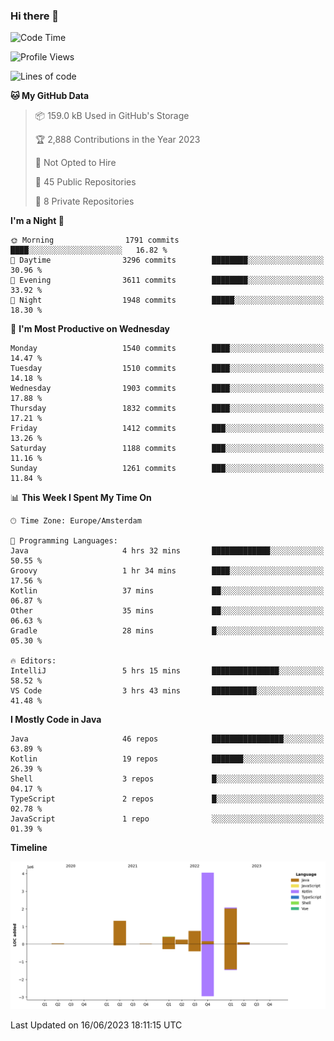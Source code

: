 ### Hi there 👋


<!--START_SECTION:waka-->
![Code Time](http://img.shields.io/badge/Code%20Time-3%2C251%20hrs%2052%20mins-blue)

![Profile Views](http://img.shields.io/badge/Profile%20Views-28-blue)

![Lines of code](https://img.shields.io/badge/From%20Hello%20World%20I%27ve%20Written-9.0%20million%20lines%20of%20code-blue)

**🐱 My GitHub Data** 

> 📦 159.0 kB Used in GitHub's Storage 
 > 
> 🏆 2,888 Contributions in the Year 2023
 > 
> 🚫 Not Opted to Hire
 > 
> 📜 45 Public Repositories 
 > 
> 🔑 8 Private Repositories 
 > 
**I'm a Night 🦉** 

```text
🌞 Morning                1791 commits        ████░░░░░░░░░░░░░░░░░░░░░   16.82 % 
🌆 Daytime                3296 commits        ████████░░░░░░░░░░░░░░░░░   30.96 % 
🌃 Evening                3611 commits        ████████░░░░░░░░░░░░░░░░░   33.92 % 
🌙 Night                  1948 commits        █████░░░░░░░░░░░░░░░░░░░░   18.30 % 
```
📅 **I'm Most Productive on Wednesday** 

```text
Monday                   1540 commits        ████░░░░░░░░░░░░░░░░░░░░░   14.47 % 
Tuesday                  1510 commits        ████░░░░░░░░░░░░░░░░░░░░░   14.18 % 
Wednesday                1903 commits        ████░░░░░░░░░░░░░░░░░░░░░   17.88 % 
Thursday                 1832 commits        ████░░░░░░░░░░░░░░░░░░░░░   17.21 % 
Friday                   1412 commits        ███░░░░░░░░░░░░░░░░░░░░░░   13.26 % 
Saturday                 1188 commits        ███░░░░░░░░░░░░░░░░░░░░░░   11.16 % 
Sunday                   1261 commits        ███░░░░░░░░░░░░░░░░░░░░░░   11.84 % 
```


📊 **This Week I Spent My Time On** 

```text
🕑︎ Time Zone: Europe/Amsterdam

💬 Programming Languages: 
Java                     4 hrs 32 mins       █████████████░░░░░░░░░░░░   50.55 % 
Groovy                   1 hr 34 mins        ████░░░░░░░░░░░░░░░░░░░░░   17.56 % 
Kotlin                   37 mins             ██░░░░░░░░░░░░░░░░░░░░░░░   06.87 % 
Other                    35 mins             ██░░░░░░░░░░░░░░░░░░░░░░░   06.63 % 
Gradle                   28 mins             █░░░░░░░░░░░░░░░░░░░░░░░░   05.30 % 

🔥 Editors: 
IntelliJ                 5 hrs 15 mins       ███████████████░░░░░░░░░░   58.52 % 
VS Code                  3 hrs 43 mins       ██████████░░░░░░░░░░░░░░░   41.48 % 
```

**I Mostly Code in Java** 

```text
Java                     46 repos            ████████████████░░░░░░░░░   63.89 % 
Kotlin                   19 repos            ███████░░░░░░░░░░░░░░░░░░   26.39 % 
Shell                    3 repos             █░░░░░░░░░░░░░░░░░░░░░░░░   04.17 % 
TypeScript               2 repos             █░░░░░░░░░░░░░░░░░░░░░░░░   02.78 % 
JavaScript               1 repo              ░░░░░░░░░░░░░░░░░░░░░░░░░   01.39 % 
```



**Timeline**

![Lines of Code chart](https://raw.githubusercontent.com/powercasgamer/powercasgamer/master/assets/bar_graph.png)


 Last Updated on 16/06/2023 18:11:15 UTC
<!--END_SECTION:waka-->

